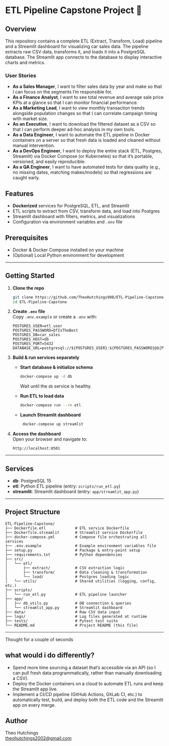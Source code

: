 # ETL Pipeline Capstone Project 🧀


## Overview

This repository contains a complete ETL (Extract, Transform, Load) pipeline and a Streamlit dashboard for visualizing car sales data. The pipeline extracts raw CSV data, transforms it, and loads it into a PostgreSQL database. The Streamlit app connects to the database to display interactive charts and metrics.

### User Stories

* **As a Sales Manager**, I want to filter sales data by year and make so that I can focus on the segments I’m responsible for.
* **As a Finance Analyst**, I want to see total revenue and average sale price KPIs at a glance so that I can monitor financial performance.
* **As a Marketing Lead**, I want to view monthly transaction trends alongside population changes so that I can correlate campaign timing with market size.
* **As an Executive**, I want to download the filtered dataset as a CSV so that I can perform deeper ad-hoc analysis in my own tools.
* **As a Data Engineer**, I want to automate the ETL pipeline in Docker containers on a server so that fresh data is loaded and cleaned without manual intervention.
* **As a DevOps Engineer**, I want to deploy the entire stack (ETL, Postgres, Streamlit) via Docker Compose (or Kubernetes) so that it’s portable, versioned, and easily reproducible.
* **As a QA Engineer**, I want to have automated tests for data quality (e.g., no missing dates, matching makes/models) so that regressions are caught early.

## Features

- **Dockerized** services for PostgreSQL, ETL, and Streamlit  
- ETL scripts to extract from CSV, transform data, and load into Postgres  
- Streamlit dashboard with filters, metrics, and visualizations  
- Configuration via environment variables and `.env` file  

## Prerequisites

- Docker & Docker Compose installed on your machine  
- (Optional) Local Python environment for development  

---

## Getting Started

1. **Clone the repo**

   ```bash
   git clone https://github.com/TheoHutchings908/ETL-Pipeline-Capstone.git
   cd ETL-Pipeline-Capstone
   ```

2. **Create `.env` file**  
   Copy `.env.example` or create a `.env` with:

   ```dotenv
   POSTGRES_USER=etl_user
   POSTGRES_PASSWORD=DfIsTheBest
   POSTGRES_DB=car_sales
   POSTGRES_HOST=db
   POSTGRES_PORT=5432
   DATABASE_URL=postgresql://${POSTGRES_USER}:${POSTGRES_PASSWORD}@${POSTGRES_HOST}:${POSTGRES_PORT}/${POSTGRES_DB}
   ```

3. **Build & run services separately**  

   - **Start database & initialize schema**  
  
     ```bash
     docker-compose up -d db
     ```

     Wait until the `db` service is healthy.

   - **Run ETL to load data**  

     ```bash
     docker-compose run --rm etl
     ```

   - **Launch Streamlit dashboard**  

     ```bash
      docker-compose up streamlit
     ```

4. **Access the dashboard**  
   Open your browser and navigate to:

   ```
   http://localhost:8501
   ```

---

## Services

- **db**: PostgreSQL 15  
- **etl**: Python ETL pipeline (entry: `scripts/run_etl.py`)  
- **streamlit**: Streamlit dashboard (entry: `app/streamlit_app.py`)  

---

## Project Structure

```
ETL-Pipeline-Capstone/
├── Dockerfile.etl             # ETL service Dockerfile
├── Dockerfile.streamlit       # Streamlit service Dockerfile
├── docker-compose.yml         # Compose file orchestrating all services
├── .env.example               # Example environment variables file
├── setup.py                   # Package & entry-point setup
├── requirements.txt           # Python dependencies
├── src/
│   └── etl/
│       ├── extract/           # CSV extraction logic
│       ├── transform/         # Data cleaning & transformation
│       └── load/              # Postgres loading logic
│   └── utils/                 # Shared utilities (logging, config, etc.)
├── scripts/
│   └── run_etl.py             # ETL pipeline launcher
├── app/
│   ├── db_utils.py            # DB connection & queries
│   └── streamlit_app.py       # Streamlit dashboard
├── data/                      # Raw CSV data input
├── logs/                      # Log files generated at runtime
├── tests/                     # Pytest test suite
└── README.md                  # Project README (this file)
```
---

Thought for a couple of seconds

## what would i do differently?

* Spend more time sourcing a dataset that’s accessible via an API (so I can pull fresh data programmatically, rather than manually downloading a CSV).
* Deploy the Docker containers on a cloud to automate ETL runs and keep the Streamlit app live.
* Implement a CI/CD pipeline (GitHub Actions, GitLab CI, etc.) to automatically test, build, and deploy both the ETL code and the Streamlit app on every merge.

## Author

Theo Hutchings  
[theohutchings2002@gmail.com](mailto:theohutchings2002@gmail.com) 